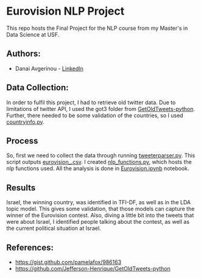 # Eurovision NLP Project

This repo hosts the Final Project for the NLP course from my Master's in Data Science at USF. 

## Authors:

* Danai Avgerinou - [LinkedIn](https://www.linkedin.com/in/danai-avgerinou/)

## Data Collection:

In order to fulfil this project, I had to retrieve old twitter data. Due to limitations of twitter API, I used the got3 folder from [GetOldTweets-python](https://github.com/Jefferson-Henrique/GetOldTweets-python). Further, there needed to be some validation of the countries, so I used [countryinfo.py](https://gist.github.com/pamelafox/986163).

## Process

So, first we need to collect the data through running [tweeterparser.py](https://github.com/dsavg/Eurovision_NLP_Project/blob/master/tweeterparser.py). This script outputs [eurovision_.csv](https://github.com/dsavg/Eurovision_NLP_Project/blob/master/eurovision_.csv). I created [nlp_functions.py](https://github.com/dsavg/Eurovision_NLP_Project/blob/master/nlp_functions.py), which hosts the nlp functions used. All the analysis is done in [Eurovision.ipynb](https://github.com/dsavg/Eurovision_NLP_Project/blob/master/Eurovision.ipynb) notebook.

## Results

Israel, the winning country, was identified in TFI-DF, as well as in the LDA topic model. This gives some validation, that those models can capture the winner of the Eurovision contest. Also, diving a little bit into the tweets that were about Israel, I identified people talking about the contest, as well as the current political situation at Israel.

## References:

- https://gist.github.com/pamelafox/986163
- https://github.com/Jefferson-Henrique/GetOldTweets-python